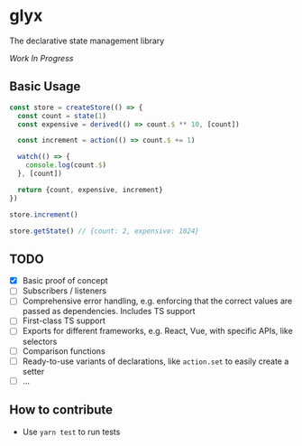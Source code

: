 # glyx
The declarative state management library

*Work In Progress*

## Basic Usage
```ts
const store = createStore(() => {
  const count = state(1)
  const expensive = derived(() => count.$ ** 10, [count])

  const increment = action(() => count.$ += 1)

  watch(() => {
    console.log(count.$)
  }, [count])

  return {count, expensive, increment}
})

store.increment()

store.getState() // {count: 2, expensive: 1024}
```

## TODO
- [x] Basic proof of concept
- [ ] Subscribers / listeners
- [ ] Comprehensive error handling, e.g. enforcing that the correct values are passed as dependencies. Includes TS support
- [ ] First-class TS support
- [ ] Exports for different frameworks, e.g. React, Vue, with specific APIs, like selectors
- [ ] Comparison functions
- [ ] Ready-to-use variants of declarations, like `action.set` to easily create a setter
- [ ] ...

## How to contribute
- Use `yarn test` to run tests